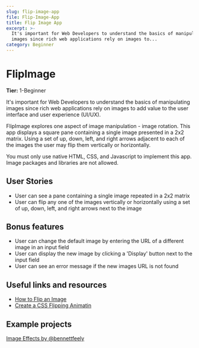 ```yaml
---
slug: flip-image-app
file: Flip-Image-App
title: Flip Image App
excerpt: >-
  It's important for Web Developers to understand the basics of manipulating
  images since rich web applications rely on images to...
category: Beginner
---
```

# FlipImage

**Tier:** 1-Beginner

It's important for Web Developers to understand the basics of manipulating
images since rich web applications rely on images to add value to the user
interface and user experience (UI/UX).

FlipImage explores one aspect of image manipulation - image rotation. This
app displays a square pane containing a single image presented in a 2x2
matrix. Using a set of up, down, left, and right arrows adjacent to each
of the images the user may flip them vertically or horizontally.

You must only use native HTML, CSS, and Javascript to implement this app.
Image packages and libraries are not allowed.

## User Stories

* User can see a pane containing a single image repeated in a 2x2 matrix
* User can flip any one of the images vertically or horizontally using a set of up, down, left, and right arrows next to the image

## Bonus features

* User can change the default image by entering the URL of a different image in an input field
* User can display the new image by clicking a 'Display' button next to the input field
* User can see an error message if the new images URL is not found

## Useful links and resources

-   [How to Flip an Image](https://www.w3schools.com/howto/howto_css_flip_image.asp)
-   [Create a CSS Flipping Animatin](https://davidwalsh.name/css-flip)

## Example projects

[Image Effects by @bennettfeely](https://codepen.io/seyedi/pen/gvqYQv)
